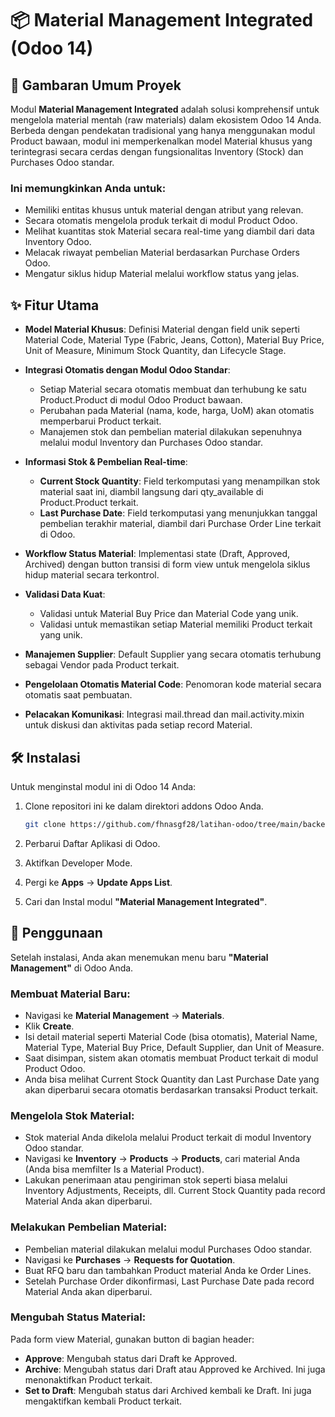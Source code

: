 # 📦 Material Management Integrated (Odoo 14)

## 🚀 Gambaran Umum Proyek

Modul **Material Management Integrated** adalah solusi komprehensif untuk mengelola material mentah (raw materials) dalam ekosistem Odoo 14 Anda. Berbeda dengan pendekatan tradisional yang hanya menggunakan modul Product bawaan, modul ini memperkenalkan model Material khusus yang terintegrasi secara cerdas dengan fungsionalitas Inventory (Stock) dan Purchases Odoo standar.

### Ini memungkinkan Anda untuk:

- Memiliki entitas khusus untuk material dengan atribut yang relevan.
- Secara otomatis mengelola produk terkait di modul Product Odoo.
- Melihat kuantitas stok Material secara real-time yang diambil dari data Inventory Odoo.
- Melacak riwayat pembelian Material berdasarkan Purchase Orders Odoo.
- Mengatur siklus hidup Material melalui workflow status yang jelas.

## ✨ Fitur Utama

- **Model Material Khusus**: Definisi Material dengan field unik seperti Material Code, Material Type (Fabric, Jeans, Cotton), Material Buy Price, Unit of Measure, Minimum Stock Quantity, dan Lifecycle Stage.

- **Integrasi Otomatis dengan Modul Odoo Standar**:
  - Setiap Material secara otomatis membuat dan terhubung ke satu Product.Product di modul Odoo Product bawaan.
  - Perubahan pada Material (nama, kode, harga, UoM) akan otomatis memperbarui Product terkait.
  - Manajemen stok dan pembelian material dilakukan sepenuhnya melalui modul Inventory dan Purchases Odoo standar.

- **Informasi Stok & Pembelian Real-time**:
  - **Current Stock Quantity**: Field terkomputasi yang menampilkan stok material saat ini, diambil langsung dari qty_available di Product.Product terkait.
  - **Last Purchase Date**: Field terkomputasi yang menunjukkan tanggal pembelian terakhir material, diambil dari Purchase Order Line terkait di Odoo.
  
- **Workflow Status Material**: Implementasi state (Draft, Approved, Archived) dengan button transisi di form view untuk mengelola siklus hidup material secara terkontrol.

- **Validasi Data Kuat**:
  - Validasi untuk Material Buy Price dan Material Code yang unik.
  - Validasi untuk memastikan setiap Material memiliki Product terkait yang unik.

- **Manajemen Supplier**: Default Supplier yang secara otomatis terhubung sebagai Vendor pada Product terkait.

- **Pengelolaan Otomatis Material Code**: Penomoran kode material secara otomatis saat pembuatan.

- **Pelacakan Komunikasi**: Integrasi mail.thread dan mail.activity.mixin untuk diskusi dan aktivitas pada setiap record Material.

## 🛠️ Instalasi

Untuk menginstal modul ini di Odoo 14 Anda:

1. Clone repositori ini ke dalam direktori addons Odoo Anda.

   ```bash
   git clone https://github.com/fhnasgf28/latihan-odoo/tree/main/backend_odoo_test
   ```

2. Perbarui Daftar Aplikasi di Odoo.
3. Aktifkan Developer Mode.
4. Pergi ke **Apps** -> **Update Apps List**.
5. Cari dan Instal modul **"Material Management Integrated"**.

## 📖 Penggunaan

Setelah instalasi, Anda akan menemukan menu baru **"Material Management"** di Odoo Anda.

### Membuat Material Baru:

- Navigasi ke **Material Management** -> **Materials**.
- Klik **Create**.
- Isi detail material seperti Material Code (bisa otomatis), Material Name, Material Type, Material Buy Price, Default Supplier, dan Unit of Measure.
- Saat disimpan, sistem akan otomatis membuat Product terkait di modul Product Odoo.
- Anda bisa melihat Current Stock Quantity dan Last Purchase Date yang akan diperbarui secara otomatis berdasarkan transaksi Product terkait.

### Mengelola Stok Material:

- Stok material Anda dikelola melalui Product terkait di modul Inventory Odoo standar.
- Navigasi ke **Inventory** -> **Products** -> **Products**, cari material Anda (Anda bisa memfilter Is a Material Product).
- Lakukan penerimaan atau pengiriman stok seperti biasa melalui Inventory Adjustments, Receipts, dll. Current Stock Quantity pada record Material Anda akan diperbarui.

### Melakukan Pembelian Material:

- Pembelian material dilakukan melalui modul Purchases Odoo standar.
- Navigasi ke **Purchases** -> **Requests for Quotation**.
- Buat RFQ baru dan tambahkan Product material Anda ke Order Lines.
- Setelah Purchase Order dikonfirmasi, Last Purchase Date pada record Material Anda akan diperbarui.

### Mengubah Status Material:

Pada form view Material, gunakan button di bagian header:

- **Approve**: Mengubah status dari Draft ke Approved.
- **Archive**: Mengubah status dari Draft atau Approved ke Archived. Ini juga menonaktifkan Product terkait.
- **Set to Draft**: Mengubah status dari Archived kembali ke Draft. Ini juga mengaktifkan kembali Product terkait.
